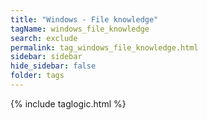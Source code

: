 ```yaml
---
title: "Windows - File knowledge"
tagName: windows_file_knowledge
search: exclude
permalink: tag_windows_file_knowledge.html
sidebar: sidebar
hide_sidebar: false
folder: tags
---
```


{% include taglogic.html %}
